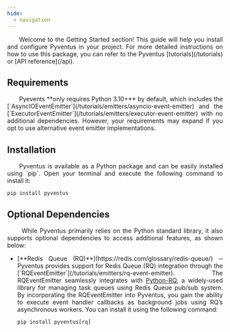 ```yaml
---
hide:
  - navigation
---
```


<style>
	.go:before {
		content: "$";
		padding-right: 1.17647em;
	}
</style>

<p style='text-align: justify;' markdown>
    &emsp;&emsp;Welcome to the Getting Started section! This guide will help you install and configure Pyventus in
	your project. For more detailed instructions on how to use this package, you can refer to the Pyventus 
	[tutorials](/tutorials) or [API reference](/api).
</p>

## Requirements

<p style='text-align: justify;' markdown>
	&emsp;&emsp;Pyevents **only requires Python 3.10+** by default, which includes the [`AsyncIOEventEmitter`](/tutorials/emitters/asyncio-event-emitter)
	and the [`ExecutorEventEmitter`](/tutorials/emitters/executor-event-emitter) with no additional dependencies.
	However, your requirements may expand if you opt to use alternative event emitter implementations.
</p>

## Installation

<p style='text-align: justify;' markdown>
	&emsp;&emsp;Pyventus is available as a Python package and can be easily installed using `pip`. Open your terminal
	and execute the following command to install it:
</p>

```console
pip install pyventus
```

## Optional Dependencies

<p style='text-align: justify;' markdown>
	&emsp;&emsp; While Pyventus primarily relies on the Python standard library, it also supports optional dependencies
	to access additional features, as shown below:
</p>


<ul style='text-align: justify;' markdown>

<li markdown> [**Redis Queue (RQ)**](https://redis.com/glossary/redis-queue/) ─ Pyventus provides support for Redis 
Queue (RQ) integration through the [`RQEventEmitter`](/tutorials/emitters/rq-event-emitter). The RQEventEmitter 
seamlessly integrates with <a href="https://python-rq.org/" target="_blank">Python-RQ</a>, a widely-used library for
managing task queues using Redis Queue pub/sub system. By incorporating the RQEventEmitter into Pyventus, you gain the
ability to execute event handler callbacks as background jobs using RQ’s asynchronous workers. You can install it using
the following command:

```console
pip install pyventus[rq]
```

</li>

</ul>
